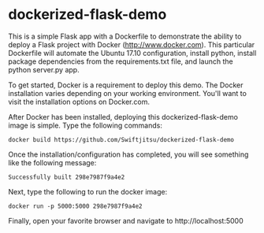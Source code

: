 # dockerized-flask-demo
This is a simple Flask app with a Dockerfile to demonstrate the ability to deploy a Flask project with Docker (http://www.docker.com).  This particular Dockerfile will automate the Ubuntu 17.10 configuration, install python, install package dependencies from the requirements.txt file, and launch the python server.py app.

To get started, Docker is a requirement to deploy this demo.  The Docker installation varies depending on your working environment.  You'll want to visit the installation options on Docker.com.

After Docker has been installed, deploying this dockerized-flask-demo image is simple.  Type the following commands:

```
docker build https://github.com/Swiftjitsu/dockerized-flask-demo
```

Once the installation/configuration has completed, you will see something like the following message:

```
Successfully built 298e7987f9a4e2
```

Next, type the following to run the docker image:

```
docker run -p 5000:5000 298e7987f9a4e2
```

Finally, open your favorite browser and navigate to http://localhost:5000
